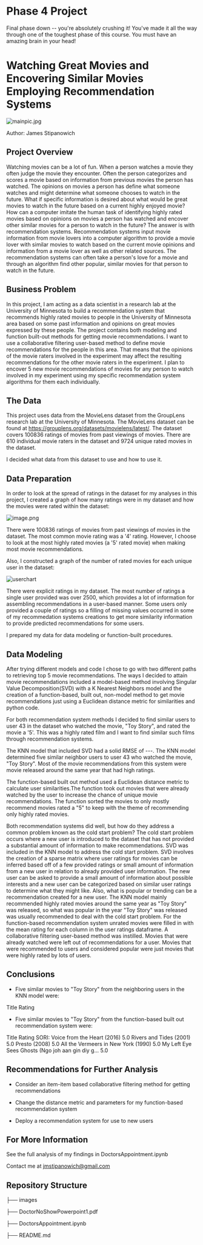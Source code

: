 # Phase 4 Project

Final phase down -- you're absolutely crushing it! You've made it all the way through one of the toughest phase of this course. You must have an amazing brain in your head!


# Watching Great Movies and Encovering Similar Movies Employing Recommendation Systems

![mainpic.jpg](images/10-Top-Videos-833x540.jpg)

Author: James Stipanowich

## Project Overview

Watching movies can be a lot of fun. When a person watches a movie they often judge the movie they encounter. Often the person categorizes and scores a movie based on information from previous movies the person has watched. The opinions on movies a person has define what someone watches and might determine what someone chooses to watch in the future. What if specific information is desired about what would be great movies to watch in the future based on a current highly enjoyed movie? How can a computer imitate the human task of identifying highly rated movies based on opinions on movies a person has watched and encover other similar movies for a person to watch in the future? The answer is with recommendation systems. Recommendation systems input movie information from movie lovers into a computer algorithm to provide a movie lover with similar movies to watch based on the current movie opinions and information from a movie lover as well as other related sources. The recommendation systems can often take a person's love for a movie and through an algorithm find other popular, similar movies for that person to watch in the future.


## Business Problem

In this project, I am acting as a data scientist in a research lab at the University of Minnesota to build a recommendation system that recommends highly rated movies to people in the University of Minnesota area based on some past information and opinions on great movies expressed by these people. The project contains both modeling and function built-out methods for getting movie recommendations. I want to use a collaborative filtering user-based method to define movie recommendations for the people in this area. That means that the opinions of the movie raters involved in the experiment may affect the resulting recommendations for the other movie raters in the experiment. I plan to encover 5 new movie recommendations of movies for any person to watch involved in my experiment using my specific recommendation system algorithms for them each individually.

## The Data

This project uses data from the MovieLens dataset from the GroupLens research lab at the University of Minnesota. The MovieLens dataset can be found at https://grouplens.org/datasets/movielens/latest/. The dataset covers 100836 ratings of movies from past viewings of movies. There are 610 individual movie raters in the dataset and 9724 unique rated movies in the dataset.

I decided what data from this dataset to use and how to use it. 

## Data Preparation

In order to look at the spread of ratings in the dataset for my analyses in this project, I created a graph of how many ratings were in my dataset and how the movies were rated within the dataset:

![image.png](images/ratingschart.png)

There were 100836 ratings of movies from past viewings of movies in the dataset. The most common movie rating was a '4' rating. However, I choose to look at the most highly rated movies (a '5' rated movie) when making most movie recommendations.

Also, I constructed a graph of the number of rated movies for each unique user in the dataset: 

![userchart](images/userchart.png)

There were explicit ratings in my dataset. The most number of ratings a single user provided was over 2500, which provides a lot of information for assembling recommendations in a user-based manner. Some users only provided a couple of ratings so a filling of missing values occurred in some of my recommedation systems creations to get more similarity information to provide predicted recommendations for some users.

I prepared my data for data modeling or function-built procedures.

## Data Modeling

After trying different models and code I chose to go with two different paths to retrieving top 5 movie recommendations. The ways I decided to attain movie recommendations included a model-based method involving Singular Value Decomposition(SVD) with a K Nearest Neighbors model and the creation of a function-based, built out, non-model method to get movie recommendations just using a Euclidean distance metric for similarities and python code.

For both recommendation system methods I decided to find similar users to user 43 in the dataset who watched the movie, "Toy Story", and rated the movie a '5'. This was a highly rated film and I want to find similar such films through recommendation systems.

The KNN model that included SVD had a solid RMSE of ---. The KNN model determined five similar neighbor users to user 43 who watched the movie, "Toy Story". Most of the movie recommendations from this system were movie released around the same year that had high ratings.

The function-based built out method used a Euclidean distance metric to calculate user similarities.The function took out movies that were already watched by the user to increase the chance of unique movie recommendations. The function sorted the movies to only mostly recommend movies rated a "5" to keep with the theme of recommending only highly rated movies.

Both recommendation systems did well, but how do they address a common problem known as the cold start problem? The cold start problem occurs where a new user is introduced to the dataset that has not provided a substantial amount of information to make recommendations. SVD was included in the KNN model to address the cold start problem. SVD involves the creation of a sparse matrix where user ratings for movies can be inferred based off of a few provided ratings or small amount of information from a new user in relation to already provided user information. The new user can be asked to provide a small amount of information about possible interests and a new user can be categorized based on similar user ratings to determine what they might like. Also, what is popular or trending can be a recommendation created for a new user. The KNN model mainly recommended highly rated movies around the same year as "Toy Story" was released, so what was popular in the year "Toy Story" was released was usually recommended to deal with the cold start problem. For the function-based recommendation system unrated movies were filled in with the mean rating for each column in the user ratings dataframe. A collaborative filtering user-based method was instilled. Movies that were already watched were left out of recommendations for a user. Movies that were recommended to users and considered popular were just movies that were highly rated by lots of users.

## Conclusions

- Five similar movies to "Toy Story" from the neighboring users in the KNN model were: 

Title                                               Rating



- Five similar movies to "Toy Story" from the function-based built out recommendation system were:

Title                                               Rating
SORI: Voice from the Heart (2016)                   5.0
Rivers and Tides (2001)                             5.0
Presto (2008)                                       5.0
All the Vermeers in New York (1990)                 5.0
My Left Eye Sees Ghosts (Ngo joh aan gin diy g...   5.0

## Recommendations for Further Analysis

- Consider an item-item based collaborative filtering method for getting recommendations

- Change the distance metric and parameters for my function-based recommendation system

- Deploy a recommendation system for use to new users

## For More Information

See the full analysis of my findings in DoctorsAppointment.ipynb

Contact me at jmstipanowich@gmail.com

## Repository Structure

├── images

├── DoctorNoShowPowerpoint1.pdf

├── DoctorsAppointment.ipynb

├── README.md
